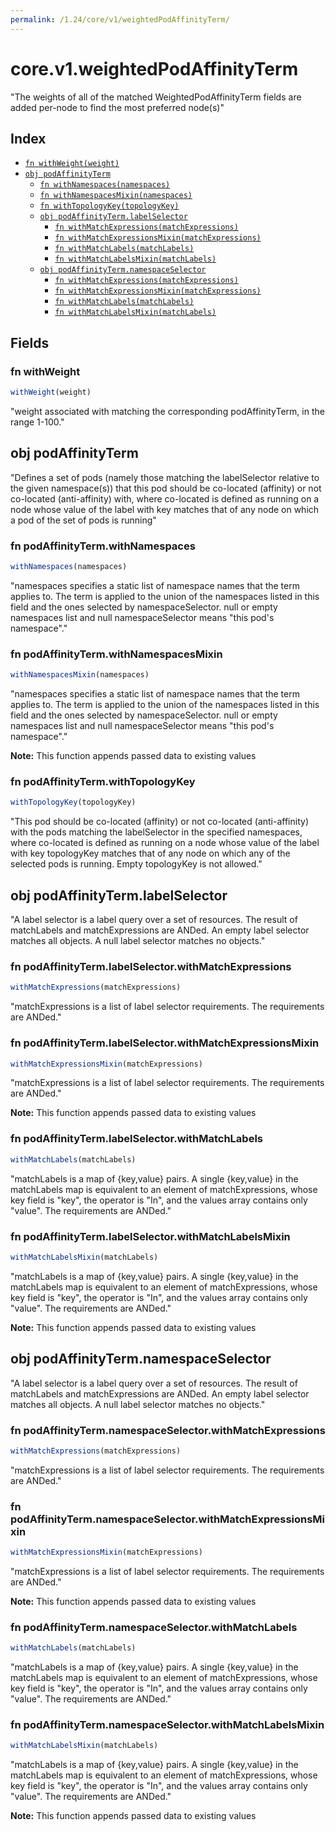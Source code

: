 ```yaml
---
permalink: /1.24/core/v1/weightedPodAffinityTerm/
---
```


# core.v1.weightedPodAffinityTerm

"The weights of all of the matched WeightedPodAffinityTerm fields are added per-node to find the most preferred node(s)"

## Index

* [`fn withWeight(weight)`](#fn-withweight)
* [`obj podAffinityTerm`](#obj-podaffinityterm)
  * [`fn withNamespaces(namespaces)`](#fn-podaffinitytermwithnamespaces)
  * [`fn withNamespacesMixin(namespaces)`](#fn-podaffinitytermwithnamespacesmixin)
  * [`fn withTopologyKey(topologyKey)`](#fn-podaffinitytermwithtopologykey)
  * [`obj podAffinityTerm.labelSelector`](#obj-podaffinitytermlabelselector)
    * [`fn withMatchExpressions(matchExpressions)`](#fn-podaffinitytermlabelselectorwithmatchexpressions)
    * [`fn withMatchExpressionsMixin(matchExpressions)`](#fn-podaffinitytermlabelselectorwithmatchexpressionsmixin)
    * [`fn withMatchLabels(matchLabels)`](#fn-podaffinitytermlabelselectorwithmatchlabels)
    * [`fn withMatchLabelsMixin(matchLabels)`](#fn-podaffinitytermlabelselectorwithmatchlabelsmixin)
  * [`obj podAffinityTerm.namespaceSelector`](#obj-podaffinitytermnamespaceselector)
    * [`fn withMatchExpressions(matchExpressions)`](#fn-podaffinitytermnamespaceselectorwithmatchexpressions)
    * [`fn withMatchExpressionsMixin(matchExpressions)`](#fn-podaffinitytermnamespaceselectorwithmatchexpressionsmixin)
    * [`fn withMatchLabels(matchLabels)`](#fn-podaffinitytermnamespaceselectorwithmatchlabels)
    * [`fn withMatchLabelsMixin(matchLabels)`](#fn-podaffinitytermnamespaceselectorwithmatchlabelsmixin)

## Fields

### fn withWeight

```ts
withWeight(weight)
```

"weight associated with matching the corresponding podAffinityTerm, in the range 1-100."

## obj podAffinityTerm

"Defines a set of pods (namely those matching the labelSelector relative to the given namespace(s)) that this pod should be co-located (affinity) or not co-located (anti-affinity) with, where co-located is defined as running on a node whose value of the label with key <topologyKey> matches that of any node on which a pod of the set of pods is running"

### fn podAffinityTerm.withNamespaces

```ts
withNamespaces(namespaces)
```

"namespaces specifies a static list of namespace names that the term applies to. The term is applied to the union of the namespaces listed in this field and the ones selected by namespaceSelector. null or empty namespaces list and null namespaceSelector means \"this pod's namespace\"."

### fn podAffinityTerm.withNamespacesMixin

```ts
withNamespacesMixin(namespaces)
```

"namespaces specifies a static list of namespace names that the term applies to. The term is applied to the union of the namespaces listed in this field and the ones selected by namespaceSelector. null or empty namespaces list and null namespaceSelector means \"this pod's namespace\"."

**Note:** This function appends passed data to existing values

### fn podAffinityTerm.withTopologyKey

```ts
withTopologyKey(topologyKey)
```

"This pod should be co-located (affinity) or not co-located (anti-affinity) with the pods matching the labelSelector in the specified namespaces, where co-located is defined as running on a node whose value of the label with key topologyKey matches that of any node on which any of the selected pods is running. Empty topologyKey is not allowed."

## obj podAffinityTerm.labelSelector

"A label selector is a label query over a set of resources. The result of matchLabels and matchExpressions are ANDed. An empty label selector matches all objects. A null label selector matches no objects."

### fn podAffinityTerm.labelSelector.withMatchExpressions

```ts
withMatchExpressions(matchExpressions)
```

"matchExpressions is a list of label selector requirements. The requirements are ANDed."

### fn podAffinityTerm.labelSelector.withMatchExpressionsMixin

```ts
withMatchExpressionsMixin(matchExpressions)
```

"matchExpressions is a list of label selector requirements. The requirements are ANDed."

**Note:** This function appends passed data to existing values

### fn podAffinityTerm.labelSelector.withMatchLabels

```ts
withMatchLabels(matchLabels)
```

"matchLabels is a map of {key,value} pairs. A single {key,value} in the matchLabels map is equivalent to an element of matchExpressions, whose key field is \"key\", the operator is \"In\", and the values array contains only \"value\". The requirements are ANDed."

### fn podAffinityTerm.labelSelector.withMatchLabelsMixin

```ts
withMatchLabelsMixin(matchLabels)
```

"matchLabels is a map of {key,value} pairs. A single {key,value} in the matchLabels map is equivalent to an element of matchExpressions, whose key field is \"key\", the operator is \"In\", and the values array contains only \"value\". The requirements are ANDed."

**Note:** This function appends passed data to existing values

## obj podAffinityTerm.namespaceSelector

"A label selector is a label query over a set of resources. The result of matchLabels and matchExpressions are ANDed. An empty label selector matches all objects. A null label selector matches no objects."

### fn podAffinityTerm.namespaceSelector.withMatchExpressions

```ts
withMatchExpressions(matchExpressions)
```

"matchExpressions is a list of label selector requirements. The requirements are ANDed."

### fn podAffinityTerm.namespaceSelector.withMatchExpressionsMixin

```ts
withMatchExpressionsMixin(matchExpressions)
```

"matchExpressions is a list of label selector requirements. The requirements are ANDed."

**Note:** This function appends passed data to existing values

### fn podAffinityTerm.namespaceSelector.withMatchLabels

```ts
withMatchLabels(matchLabels)
```

"matchLabels is a map of {key,value} pairs. A single {key,value} in the matchLabels map is equivalent to an element of matchExpressions, whose key field is \"key\", the operator is \"In\", and the values array contains only \"value\". The requirements are ANDed."

### fn podAffinityTerm.namespaceSelector.withMatchLabelsMixin

```ts
withMatchLabelsMixin(matchLabels)
```

"matchLabels is a map of {key,value} pairs. A single {key,value} in the matchLabels map is equivalent to an element of matchExpressions, whose key field is \"key\", the operator is \"In\", and the values array contains only \"value\". The requirements are ANDed."

**Note:** This function appends passed data to existing values